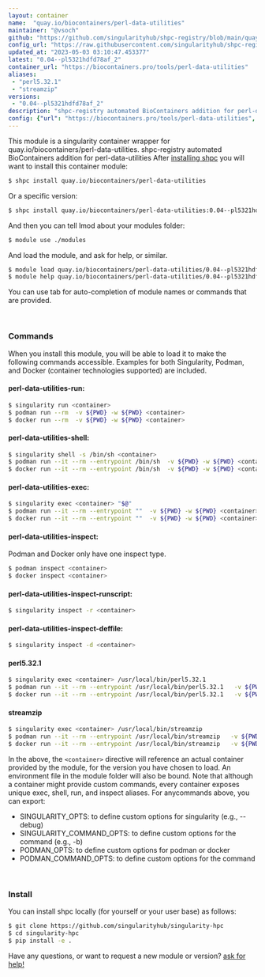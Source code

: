 ```yaml
---
layout: container
name:  "quay.io/biocontainers/perl-data-utilities"
maintainer: "@vsoch"
github: "https://github.com/singularityhub/shpc-registry/blob/main/quay.io/biocontainers/perl-data-utilities/container.yaml"
config_url: "https://raw.githubusercontent.com/singularityhub/shpc-registry/main/quay.io/biocontainers/perl-data-utilities/container.yaml"
updated_at: "2023-05-03 03:10:47.453377"
latest: "0.04--pl5321hdfd78af_2"
container_url: "https://biocontainers.pro/tools/perl-data-utilities"
aliases:
 - "perl5.32.1"
 - "streamzip"
versions:
 - "0.04--pl5321hdfd78af_2"
description: "shpc-registry automated BioContainers addition for perl-data-utilities"
config: {"url": "https://biocontainers.pro/tools/perl-data-utilities", "maintainer": "@vsoch", "description": "shpc-registry automated BioContainers addition for perl-data-utilities", "latest": {"0.04--pl5321hdfd78af_2": "sha256:7dac0e310414ca5f9ff02b1ff44362406e0e08768889c7c0f1e1535d577397fa"}, "tags": {"0.04--pl5321hdfd78af_2": "sha256:7dac0e310414ca5f9ff02b1ff44362406e0e08768889c7c0f1e1535d577397fa"}, "docker": "quay.io/biocontainers/perl-data-utilities", "aliases": {"perl5.32.1": "/usr/local/bin/perl5.32.1", "streamzip": "/usr/local/bin/streamzip"}}
---
```


This module is a singularity container wrapper for quay.io/biocontainers/perl-data-utilities.
shpc-registry automated BioContainers addition for perl-data-utilities
After [installing shpc](#install) you will want to install this container module:


```bash
$ shpc install quay.io/biocontainers/perl-data-utilities
```

Or a specific version:

```bash
$ shpc install quay.io/biocontainers/perl-data-utilities:0.04--pl5321hdfd78af_2
```

And then you can tell lmod about your modules folder:

```bash
$ module use ./modules
```

And load the module, and ask for help, or similar.

```bash
$ module load quay.io/biocontainers/perl-data-utilities/0.04--pl5321hdfd78af_2
$ module help quay.io/biocontainers/perl-data-utilities/0.04--pl5321hdfd78af_2
```

You can use tab for auto-completion of module names or commands that are provided.

<br>

### Commands

When you install this module, you will be able to load it to make the following commands accessible.
Examples for both Singularity, Podman, and Docker (container technologies supported) are included.

#### perl-data-utilities-run:

```bash
$ singularity run <container>
$ podman run --rm  -v ${PWD} -w ${PWD} <container>
$ docker run --rm  -v ${PWD} -w ${PWD} <container>
```

#### perl-data-utilities-shell:

```bash
$ singularity shell -s /bin/sh <container>
$ podman run --it --rm --entrypoint /bin/sh  -v ${PWD} -w ${PWD} <container>
$ docker run --it --rm --entrypoint /bin/sh  -v ${PWD} -w ${PWD} <container>
```

#### perl-data-utilities-exec:

```bash
$ singularity exec <container> "$@"
$ podman run --it --rm --entrypoint ""  -v ${PWD} -w ${PWD} <container> "$@"
$ docker run --it --rm --entrypoint ""  -v ${PWD} -w ${PWD} <container> "$@"
```

#### perl-data-utilities-inspect:

Podman and Docker only have one inspect type.

```bash
$ podman inspect <container>
$ docker inspect <container>
```

#### perl-data-utilities-inspect-runscript:

```bash
$ singularity inspect -r <container>
```

#### perl-data-utilities-inspect-deffile:

```bash
$ singularity inspect -d <container>
```


#### perl5.32.1

```bash
$ singularity exec <container> /usr/local/bin/perl5.32.1
$ podman run --it --rm --entrypoint /usr/local/bin/perl5.32.1   -v ${PWD} -w ${PWD} <container> -c " $@"
$ docker run --it --rm --entrypoint /usr/local/bin/perl5.32.1   -v ${PWD} -w ${PWD} <container> -c " $@"
```


#### streamzip

```bash
$ singularity exec <container> /usr/local/bin/streamzip
$ podman run --it --rm --entrypoint /usr/local/bin/streamzip   -v ${PWD} -w ${PWD} <container> -c " $@"
$ docker run --it --rm --entrypoint /usr/local/bin/streamzip   -v ${PWD} -w ${PWD} <container> -c " $@"
```



In the above, the `<container>` directive will reference an actual container provided
by the module, for the version you have chosen to load. An environment file in the
module folder will also be bound. Note that although a container
might provide custom commands, every container exposes unique exec, shell, run, and
inspect aliases. For anycommands above, you can export:

 - SINGULARITY_OPTS: to define custom options for singularity (e.g., --debug)
 - SINGULARITY_COMMAND_OPTS: to define custom options for the command (e.g., -b)
 - PODMAN_OPTS: to define custom options for podman or docker
 - PODMAN_COMMAND_OPTS: to define custom options for the command

<br>

### Install

You can install shpc locally (for yourself or your user base) as follows:

```bash
$ git clone https://github.com/singularityhub/singularity-hpc
$ cd singularity-hpc
$ pip install -e .
```

Have any questions, or want to request a new module or version? [ask for help!](https://github.com/singularityhub/singularity-hpc/issues)